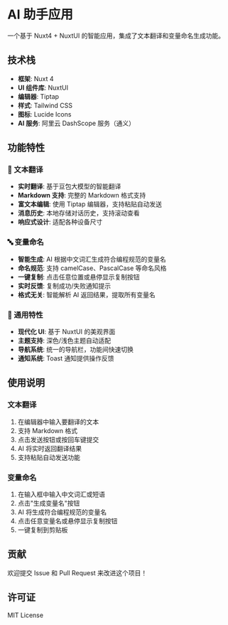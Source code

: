 # AI 助手应用

一个基于 Nuxt4 + NuxtUI 的智能应用，集成了文本翻译和变量命名生成功能。

## 技术栈

- **框架**: Nuxt 4
- **UI 组件库**: NuxtUI
- **编辑器**: Tiptap
- **样式**: Tailwind CSS
- **图标**: Lucide Icons
- **AI 服务**: 阿里云 DashScope 服务（通义）

## 功能特性

### 📝 文本翻译

- **实时翻译**: 基于豆包大模型的智能翻译
- **Markdown 支持**: 完整的 Markdown 格式支持
- **富文本编辑**: 使用 Tiptap 编辑器，支持粘贴自动发送
- **消息历史**: 本地存储对话历史，支持滚动查看
- **响应式设计**: 适配各种设备尺寸

### 🔤 变量命名

- **智能生成**: AI 根据中文词汇生成符合编程规范的变量名
- **命名规范**: 支持 camelCase、PascalCase 等命名风格
- **一键复制**: 点击任意位置或悬停显示复制按钮
- **实时反馈**: 复制成功/失败通知提示
- **格式无关**: 智能解析 AI 返回结果，提取所有变量名

### 🎨 通用特性

- **现代化 UI**: 基于 NuxtUI 的美观界面
- **主题支持**: 深色/浅色主题自动适配
- **导航系统**: 统一的导航栏，功能间快速切换
- **通知系统**: Toast 通知提供操作反馈

## 使用说明

### 文本翻译

1. 在编辑器中输入要翻译的文本
2. 支持 Markdown 格式
3. 点击发送按钮或按回车键提交
4. AI 将实时返回翻译结果
5. 支持粘贴自动发送功能

### 变量命名

1. 在输入框中输入中文词汇或短语
2. 点击"生成变量名"按钮
3. AI 将生成符合编程规范的变量名
4. 点击任意变量名或悬停显示复制按钮
5. 一键复制到剪贴板

## 贡献

欢迎提交 Issue 和 Pull Request 来改进这个项目！

## 许可证

MIT License

